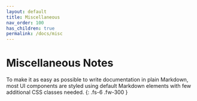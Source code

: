 ```yaml
---
layout: default
title: Miscellaneous
nav_order: 100
has_children: true
permalink: /docs/misc
---
```


# Miscellaneous Notes

To make it as easy as possible to write documentation in plain Markdown, most UI components are styled using default Markdown elements with few additional CSS classes needed.
{: .fs-6 .fw-300 }
